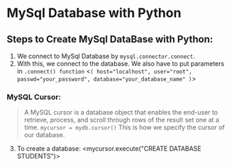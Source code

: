 # MySql Database with Python

## Steps to Create MySql DataBase with Python:

1. We connect to MySql Database by
    `mysql.connector.connect`.
2. With this, we connect to the database. We also have to put parameters in `.connect() function` 
<`(
    host="localhost",
    user="root",
    passwd="your_password",
    database="your_database_name"
)`>

### MySQL Cursor:
> A MySQL cursor is a database object that enables the end-user to retrieve, process, and scroll through rows of the result set one at a time.
`mycursor = mydb.cursor()`
>This is how we specify the cursor of our database.

3. To create a database:
<mycursor.execute("CREATE DATABASE STUDENTS")>

